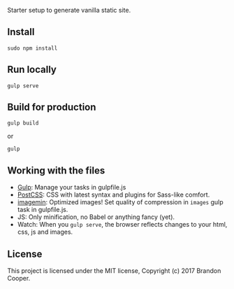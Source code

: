 Starter setup to generate vanilla static site.

## Install
```
sudo npm install
```

## Run locally
```
gulp serve
```

## Build for production
```
gulp build
```
or
```
gulp
```

## Working with the files
- [Gulp](https://gulp.js): Manage your tasks in gulpfile.js
- [PostCSS](https://postcss.org): CSS with latest syntax and plugins for Sass-like comfort.
- [imagemin](https://www.npmjs.com/package/gulp-imagemin): Optimized images! Set quality of compression in `images` gulp task in gulpfile.js.
- JS: Only minification, no Babel or anything fancy (yet).
- Watch: When you `gulp serve`, the browser reflects changes to your html, css, js and images.


## License

This project is licensed under the MIT license, Copyright (c) 2017 Brandon Cooper.
